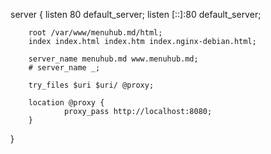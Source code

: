 server {
        listen 80 default_server;
        listen [::]:80 default_server;

        root /var/www/menuhub.md/html;
        index index.html index.htm index.nginx-debian.html;

        server_name menuhub.md www.menuhub.md;
        # server_name _;

        try_files $uri $uri/ @proxy;

        location @proxy {
                proxy_pass http://localhost:8080;
        }
}
